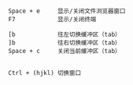 
    Space + e     显示/关闭文件浏览器窗口
    F7            显示/关闭终端

    [b            往左切换缓冲区（tab）
    ]b            往右切换缓冲区（tab）
    Space + c     关闭当前缓冲区（tab）
 

    Ctrl + (hjkl) 切换窗口

